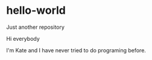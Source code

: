 # hello-world
Just another repository

Hi everybody

I'm Kate and I have never tried to do programing before.
